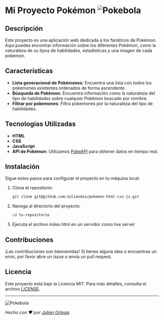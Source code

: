 # Mi Proyecto Pokémon  ![Pokebola](https://raw.githubusercontent.com/PokeAPI/sprites/master/sprites/items/poke-ball.png)



## Descripción

Este proyecto es una aplicación web dedicada a los fanáticos de Pokémon. Aquí puedes encontrar información sobre los diferentes Pokémon, como la naturaleza de su tipos de habilidades, estadisticas y una imagen de cada pokemon.

## Características

- **Lista generacional de Pokémones**: Encuentra una lista con todos los pokemones existentes ordenados de forma ascendente .
- **Búsqueda de Pokémon**: Encuentra información como la naturaleza del tipo de habilidades sobre cualquier Pokémon buscado por nombre.
- **Filtrar por pokemones**: Filtra pokemones por la naturaleza del tipo de habilidades.

## Tecnologías Utilizadas

- **HTML**
- **CSS**
- **JavaScript**
- **API de Pokémon**: Utilizamos [PokeAPI](https://pokeapi.co/api/v2/pokemon/) para obtener datos en tiempo real.

## Instalación

Sigue estos pasos para configurar el proyecto en tu máquina local:

1. Clona el repositorio:
    ```sh
    git clone git@github.com:Juliandos/pokemon-html-css-js.git
    ```

2. Navega al directorio del proyecto:
    ```sh
    cd tu-repositorio
    ```

3. Ejecuta el archivo index.html en un servidor como live server

## Contribuciones

¡Las contribuciones son bienvenidas! Si tienes alguna idea o encuentras un error, por favor abre un issue o envía un pull request.

## Licencia

Este proyecto está bajo la Licencia MIT. Para más detalles, consulta el archivo [LICENSE](LICENSE).

---

![Pokebola](https://raw.githubusercontent.com/PokeAPI/sprites/master/sprites/items/poke-ball.png)

*Hecho con :heart: por [Julian Ortega](https://github.com/Juliandos/pokemon-html-css-js).*
